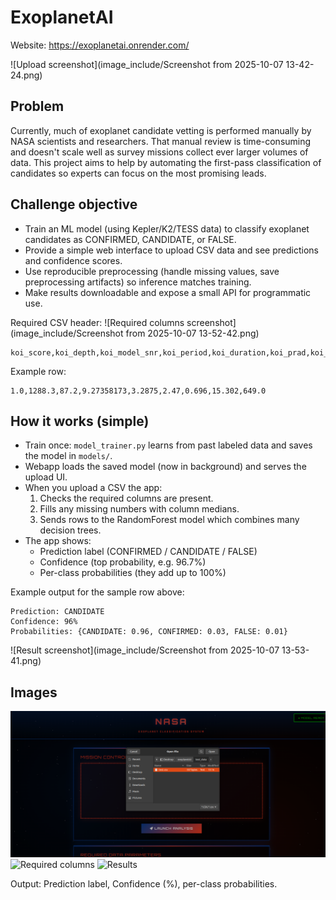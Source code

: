 # ExoplanetAI

Website: https://exoplanetai.onrender.com/

![Upload screenshot](image_include/Screenshot from 2025-10-07 13-42-24.png)

## Problem

Currently, much of exoplanet candidate vetting is performed manually by NASA scientists and researchers. That manual review is time-consuming and doesn't scale well as survey missions collect ever larger volumes of data. This project aims to help by automating the first-pass classification of candidates so experts can focus on the most promising leads.

## Challenge objective

- Train an ML model (using Kepler/K2/TESS data) to classify exoplanet candidates as CONFIRMED, CANDIDATE, or FALSE.
- Provide a simple web interface to upload CSV data and see predictions and confidence scores.
- Use reproducible preprocessing (handle missing values, save preprocessing artifacts) so inference matches training.
- Make results downloadable and expose a small API for programmatic use.

Required CSV header:
![Required columns screenshot](image_include/Screenshot from 2025-10-07 13-52-42.png)
```
koi_score,koi_depth,koi_model_snr,koi_period,koi_duration,koi_prad,koi_srad,koi_kepmag,koi_teq
```

Example row:
```
1.0,1288.3,87.2,9.27358173,3.2875,2.47,0.696,15.302,649.0
```

## How it works (simple)

- Train once: `model_trainer.py` learns from past labeled data and saves the model in `models/`.
- Webapp loads the saved model (now in background) and serves the upload UI.
- When you upload a CSV the app:
	1. Checks the required columns are present.
	2. Fills any missing numbers with column medians.
	3. Sends rows to the RandomForest model which combines many decision trees.
- The app shows:
	- Prediction label (CONFIRMED / CANDIDATE / FALSE)
	- Confidence (top probability, e.g. 96.7%)
	- Per-class probabilities (they add up to 100%)

Example output for the sample row above:
```
Prediction: CANDIDATE
Confidence: 96%
Probabilities: {CANDIDATE: 0.96, CONFIRMED: 0.03, FALSE: 0.01}
```

![Result screenshot](image_include/Screenshot from 2025-10-07 13-53-41.png)

## Images

<p>
	<img src="image_include/Screenshot from 2025-10-07 13-42-24.png" alt="Upload" width="600" />
	<img src="image_include/Screenshot from 2025-10-07 13-52-42.png" alt="Required columns" width="600" />
	<img src="image_include/Screenshot from 2025-10-07 13-53-41.png" alt="Results" width="600" />
</p>

Output: Prediction label, Confidence (%), per-class probabilities.
